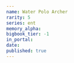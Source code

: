 ```yaml
---
name: Water Polo Archer
rarity: 5
series: ent
memory_alpha:
bigbook_tier: -1
in_portal:
date:
published: true
---
```



